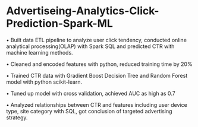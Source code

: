 # Advertiseing-Analytics-Click-Prediction-Spark-ML

•	Built data ETL pipeline to analyze user click tendency, conducted online analytical processing(OLAP) with Spark SQL and predicted CTR with machine learning methods.

•	Cleaned and encoded features with python, reduced training time by 20%

•	Trained CTR data with Gradient Boost Decision Tree and Random Forest model with python scikit-learn. 

•	Tuned up model with cross validation, achieved AUC as high as 0.7

•	Analyzed relationships between CTR and features including user device type, site category with SQL, got conclusion of targeted advertising strategy.
